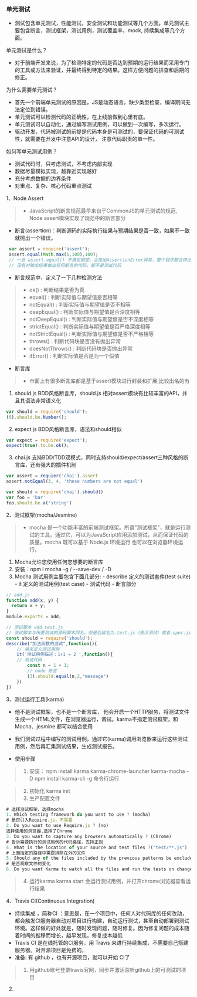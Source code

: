 ### 单元测试
- 测试包含单元测试，性能测试，安全测试和功能测试等几个方面。单元测试主要包含断言，测试框架，测试用例，测试覆盖率，mock, 持续集成等几个方面。

单元测试是什么？
- 对于前端开发来说，为了检测特定的代码是否达到预期的运行结果而采用专门的工具或方法来验证，并最终得到特定的结果。这样方便问题的排查和后期的修正。

为什么需要单元测试？
- 首先一个前端单元测试的原因是，JS是动态语言，缺少类型检查，编译期间无法定位到错误。
- 单元测试可以检测代码的正确性，在上线前做到心里有底。
- 单元测试可以自动化，通过编写测试用例，可以做到一次编写，多次运行。
- 驱动开发，代码被测试的前提是代码本身是可测试的，要保证代码的可测试性，就需要在开发中注意API的设计， 注意代码职责的单一性。

如何写单元测试用例？
- 测试代码时，只考虑测试，不考虑内部实现
- 数据尽量模拟实现，越靠近实现越好
- 充分考虑数据的边界条件
- 对重点、复杂、核心代码重点测试

1、Node Assert
>- JavaScript的断言规范最早来自于CommonJS的单元测试的规范, Node assert模块实现了规范中的断言部分
- 断言(assertion)：判断源码的实际执行结果与预期结果是否一致，如果不一致就抛出一个错误。
```js {.line-numbers}
 var assert = require('assert');
 assert.equal(Math.max(1,100),100);
 // 一旦 assert.equal() 不满足期望，会抛出AssertionError异常，整个程序都会停止执行
 // 没有对输出结果做出任何断言的代码，都不是测试代码
```
- 断言规范中，定义了一下几种检测方法 
>- ok() : 判断结果是否为真
>- equal() : 判断实际值与期望值是否相等
>- notEqual() : 判断实际值与期望值是否不相等
>- deepEqual() : 判断实际值与期望值是否深度相等
>- notDeepEqual() : 判断实际值与期望值是否不深度相等
>- strictEqual() : 判断实际值与期望值是否严格深度相等
>- notStrictEqual() : 判断实际值与期望值是否不严格相等
>- throws() : 判断代码块是否没有抛出异常
>- doesNotThrows() : 判断代码块是否抛出异常
>- ifError() : 判断实际值是否是为一个假值

- 断言库
>- 市面上有很多断言库都是基于assert模块进行封装和扩展,比较出名的有
1. should.js  BDD风格断言库，should.js 相对assert模块有比较丰富的API，并且其语法非常语义化
```js {.line-numbers}
var should = require('should');
(0).should.be.Number();
```
2. expect.js BDD风格断言库，语法和should相似
```js {.line-numbers}
var expect = require('expect');
expect(true).to.be.ok();
```
3. chai.js  支持BDD/TDD双模式，同时支持should/expect/assert三种风格的断言库，还有强大的插件机制
```js {.line-numbers}
var assert = requier('chai').assert
assert.notEqual(3, 4, 'these numbers are not equal')

var should = require('chai').should()
var foo = 'bar'
foo.should.be.a('string')
```
2、测试框架(mocha/Jesmine)
>- mocha 是一个功能丰富的前端测试框架。所谓"测试框架"，就是运行测试的工具。通过它，可以为JavaScript应用添加测试，从而保证代码的质量。mocha 既可以基于 Node.js 环境运行 也可以在浏览器环境运行。
  1. Mocha允许您使用任何您想要的断言库
  2. 安装：npm i mocha -g / --save-dev / -D 
  3. Mocha 测试用例主要包含下面几部分:
		 - describe 定义的测试套件(test suite)
		 - it 定义的测试用例(test case)
		 - 测试代码
		 - 断言部分
```js {.line-numbers}
// add.js 
function add(x, y) {
  return x + y;
}
module.exports = add;

// 测试脚本 add.test.js
// 测试脚本与所要测试的源码脚本同名，但是后缀名为.test.js（表示测试）或者.spec.js（表示规格）
const should = require('should');
describe("加法函数的测试",function(){
	// 用来定义测试用例 
	it('测试用例描述：1+1 = 2 ',function(){
	// 测试代码
		const n = 1 + 1; 
		// node 断言
		(3).should.equal(n,2,"message")
	})
}) 
``` 	 	 
3、测试运行工具(karma) 
- 他不是测试框架，也不是一个断言库， 他会开启一个HTTP服务，将测试文件生成一个HTML文件，在浏览器运行，调试。karma不指定测试框架，和 Mocha、jesmine 都可以结合使用
- 我们测试过程中编写的测试用例，通过它(karma)调用浏览器来运行这些测试用例，然后再汇集测试结果，生成测试报告。

- 使用步骤
>1. 安装： 
   npm install karma 
   karma-chrome-launcher
   karma-mocha -D
   npm install karma-cli -g  命令行运行   

>2. 初始化 karma init
>3. 生产配置文件
```js {.line-numbers}
# 选择测试框架，选择mocha
1. Which testing framework do you want to use ? (mocha)
# 是否引入Require.js，不需要
2. Do you want to use Require.js ? (no)
选择使用的浏览器,选择了Chrome
3. Do you want to capture any browsers automatically ? (Chrome)
# 告诉需要执行的测试用例的代码路径，支持正则
4. What is the location of your source and test files ?("test/**.js")
# 上面指定的路径中需要排除在外的文件
5. Should any of the files included by the previous patterns be excluded ? ()
# 是否观察文件的变化 
6. Do you want Karma to watch all the files and run the tests on change ? (yes)
```
>4. 运行karma karma start
 会运行测试用例，并打开chrome浏览器查看运行结果
 
4、Travis CI(Continuous Integration) 
-  持续集成 ，简称CI ：意思是，在一个项目中，任何人对代码库的任何改动，都会触发CI服务器自动对项目进行构建，自动运行测试，甚至自动部署到测试环境。这样做的好处就是，随时发现问题，随时修复。因为修复问题的成本随着时间的推移而增长，越早发现，修复成本越低
-  Travis CI 是在线托管的CI服务，用 Travis 来进行持续集成，不需要自己搭建服务器。对开源项目是免费的。
- 准备: 有 github ，也有开源项目，就可以开始 CI了 
>1. 用github账号登录travis官网，同步并激活监听github上的可测试的项目
2. 
